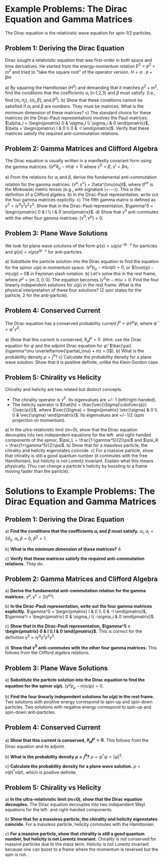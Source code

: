 # Example Problems: The Dirac Equation and Gamma Matrices

The Dirac equation is the relativistic wave equation for spin-1/2 particles.

## Problem 1: Deriving the Dirac Equation

Dirac sought a relativistic equation that was first-order in both space and time derivatives.
He started from the energy-momentum relation $E^2 = p^2 + m^2$ and tried to "take the square root" of the operator version.
$H = \alpha \cdot p + \beta m$

a) By squaring the Hamiltonian ($H^2$) and demanding that it matches $p^2+m^2$, find the conditions that the coefficients $\alpha_i$ (i=1,2,3) and $\beta$ must satisfy.
   (i.e., find {$\alpha_i, \alpha_j$}, {$\alpha_i, \beta$}, and $\beta^2$).
b) Show that these conditions cannot be satisfied if $\alpha_i$ and $\beta$ are numbers. They must be matrices. What is the minimum dimension of these matrices?
c) The standard choice for these matrices (in the Dirac-Pauli representation) involves the Pauli matrices.
   $\alpha_i = \begin{pmatrix} 0 & \sigma_i \\ \sigma_i & 0 \end{pmatrix}$, $\beta = \begin{pmatrix} I & 0 \\ 0 & -I \end{pmatrix}$.
   Verify that these matrices satisfy the required anti-commutation relations.

## Problem 2: Gamma Matrices and Clifford Algebra

The Dirac equation is usually written in a manifestly covariant form using the gamma matrices:
$(i\gamma^\mu \partial_\mu - m)\psi = 0$
where $\gamma^0 = \beta$, $\gamma^i = \beta\alpha_i$.

a) From the relations for $\alpha_i$ and $\beta$, derive the fundamental anti-commutation relation for the gamma matrices:
   {$\gamma^\mu, \gamma^\nu$} = 2\eta^{\mu\nu}I$, where $\eta^{\mu\nu}$ is the Minkowski metric tensor (e.g., with signature (+---)). This is the definition of a Clifford algebra.
b) In the Dirac-Pauli representation, write out the four gamma matrices explicitly.
c) The fifth gamma matrix is defined as $\gamma^5 = i\gamma^0\gamma^1\gamma^2\gamma^3$. Show that in the Dirac-Pauli representation, $\gamma^5 = \begin{pmatrix} 0 & I \\ I & 0 \end{pmatrix}$.
d) Show that $\gamma^5$ anti-commutes with the other four gamma matrices: {$\gamma^5, \gamma^\mu$} = 0.

## Problem 3: Plane Wave Solutions

We look for plane wave solutions of the form $\psi(x) = u(p)e^{-ip\cdot x}$ for particles and $\psi(x) = v(p)e^{ip\cdot x}$ for anti-particles.

a) Substitute the particle solution into the Dirac equation to find the equation for the spinor $u(p)$ in momentum space.
   $(\gamma^\mu p_\mu - m)u(p) = 0$, or $(\not{p} - m)u(p) = 0$ in Feynman slash notation.
b) Let's solve this in the rest frame, where $p^\mu = (m, 0, 0, 0)$. The equation becomes $(\gamma^0 m - m)u = 0$.
   Find the four linearly independent solutions for $u(p)$ in the rest frame. What is the physical interpretation of these four solutions? (2 spin states for the particle, 2 for the anti-particle).

## Problem 4: Conserved Current

The Dirac equation has a conserved probability current $j^\mu = \bar{\psi}\gamma^\mu\psi$, where $\bar{\psi} = \psi^\dagger \gamma^0$.

a) Show that this current is conserved, $\partial_\mu j^\mu = 0$.
   (Hint: use the Dirac equation for $\psi$ and the adjoint Dirac equation for $\bar{\psi}$: $\bar{\psi}(i\gamma^\mu \overleftarrow{\partial_\mu} + m) = 0$).
b) What is the probability density $\rho = j^0$?
c) Calculate the probability density for a plane wave solution. Show that it is positive definite, unlike the Klein-Gordon case.

## Problem 5: Chirality vs Helicity

Chirality and helicity are two related but distinct concepts.
- The chirality operator is $\gamma^5$. Its eigenvalues are +/- 1 (left/right-handed).
- The helicity operator is $\hat{h} = \frac{\vec{\Sigma}\cdot\vec{p}}{|\vec{p}|}$, where $\vec{\Sigma} = \begin{pmatrix} \vec{\sigma} & 0 \\ 0 & \vec{\sigma} \end{pmatrix}$. Its eigenvalues are +/- 1/2 (spin projection on momentum).

a) In the ultra-relativistic limit (m=0), show that the Dirac equation decouples into two independent equations for the left- and right-handed components of the spinor, $\psi_L = \frac{1-\gamma^5}{2}\psi$ and $\psi_R = \frac{1+\gamma^5}{2}\psi$.
b) Show that for a massless particle, the chirality and helicity eigenstates coincide.
c) For a massive particle, show that chirality is still a good quantum number (it commutes with the free Hamiltonian), but helicity is not Lorentz invariant. Explain what this means physically. (You can change a particle's helicity by boosting to a frame moving faster than the particle).

# Solutions to Example Problems: The Dirac Equation and Gamma Matrices

## Problem 1: Deriving the Dirac Equation

a) **Find the conditions that the coefficients $\alpha_i$ and $\beta$ must satisfy.**
${\alpha_i, \alpha_j} = 2\delta_{ij}$, ${\alpha_i, \beta} = 0$, $\beta^2 = 1$.

b) **What is the minimum dimension of these matrices?**
4.

c) **Verify that these matrices satisfy the required anti-commutation relations.**
They do.

## Problem 2: Gamma Matrices and Clifford Algebra

a) **Derive the fundamental anti-commutation relation for the gamma matrices.**
${\gamma^\mu, \gamma^\nu} = 2\eta^{\mu\nu}I$.

b) **In the Dirac-Pauli representation, write out the four gamma matrices explicitly.**
$\gamma^0 = \begin{pmatrix} I & 0 \\ 0 & -I \end{pmatrix}$, $\gamma^i = \begin{pmatrix} 0 & \sigma_i \\ -\sigma_i & 0 \end{pmatrix}$.

c) **Show that in the Dirac-Pauli representation, $\gamma^5 = \begin{pmatrix} 0 & I \\ I & 0 \end{pmatrix}$.**
This is correct for the definition $\gamma^5 = i\gamma^0\gamma^1\gamma^2\gamma^3$.

d) **Show that $\gamma^5$ anti-commutes with the other four gamma matrices.**
This follows from the Clifford algebra relations.

## Problem 3: Plane Wave Solutions

a) **Substitute the particle solution into the Dirac equation to find the equation for the spinor $u(p)$.**
$(\gamma^\mu p_\mu - m)u(p) = 0$.

b) **Find the four linearly independent solutions for $u(p)$ in the rest frame.**
Two solutions with positive energy correspond to spin-up and spin-down particles. Two solutions with negative energy correspond to spin-up and spin-down anti-particles.

## Problem 4: Conserved Current

a) **Show that this current is conserved, $\partial_\mu j^\mu = 0$.**
This follows from the Dirac equation and its adjoint.

b) **What is the probability density $\rho = j^0$?**
$\rho = \psi^\dagger\psi = |\psi|^2$.

c) **Calculate the probability density for a plane wave solution.**
$\rho = u(p)^\dagger u(p)$, which is positive definite.

## Problem 5: Chirality vs Helicity

a) **In the ultra-relativistic limit (m=0), show that the Dirac equation decouples.**
The Dirac equation decouples into two independent Weyl equations for the left- and right-handed components.

b) **Show that for a massless particle, the chirality and helicity eigenstates coincide.**
For a massless particle, helicity commutes with the Hamiltonian.

c) **For a massive particle, show that chirality is still a good quantum number, but helicity is not Lorentz invariant.**
Chirality is not conserved for massive particles due to the mass term. Helicity is not Lorentz invariant because one can boost to a frame where the momentum is reversed but the spin is not.